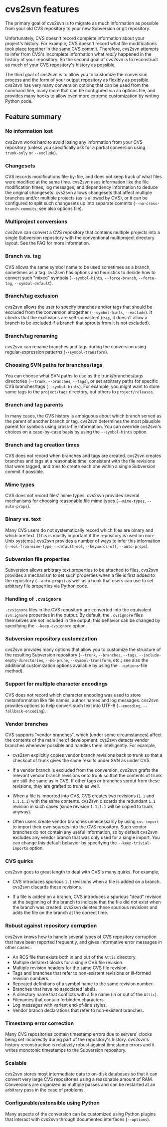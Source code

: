 # cvs2svn features

The primary goal of cvs2svn is to migrate as much information as
possible from your old CVS repository to your new Subversion or git
repository.

Unfortunately, CVS doesn't record complete information about your
project's history. For example, CVS doesn't record what file
modifications took place together in the same CVS commit. Therefore,
cvs2svn attempts to infer from CVS's incomplete information what
_really_ happened in the history of your repository. So the second
goal of cvs2svn is to reconstruct as much of your CVS repository's
history as possible.

The third goal of cvs2svn is to allow you to customize the conversion
process and the form of your output repository as flexibly as
possible. cvs2svn has very many conversion options that can be used
from the command line, many more that can be configured via an options
file, and provides many hooks to allow even more extreme customization
by writing Python code.

## Feature summary

### No information lost

cvs2svn works hard to avoid losing any information from your CVS
repository (unless you specifically ask for a partial conversion using
`--trunk-only` or `--exclude`).

### Changesets

CVS records modifications file-by-file, and does not keep track of
what files were modified at the same time. cvs2svn uses information
like the file modification times, log messages, and dependency
information to deduce the original changesets. cvs2svn allows
changesets that affect multiple branches and/or multiple projects (as
is allowed by CVS), or it can be configured to split such changesets
up into separate commits (`--no-cross-branch-commits`; see also
options file).

### Multiproject conversions

cvs2svn can convert a CVS repository that contains multiple projects
into a single Subversion repository with the conventional multiproject
directory layout. See the FAQ for more information.

### Branch vs. tag

CVS allows the same symbol name to be used sometimes as a branch,
sometimes as a tag. cvs2svn has options and heuristics to decide how
to convert such "mixed" symbols (`--symbol-hints`, `--force-branch`,
`--force-tag`, `--symbol-default`).

### Branch/tag exclusion

cvs2svn allows the user to specify branches and/or tags that should be
excluded from the conversion altogether (`--symbol-hints`,
`--exclude`). It checks that the exclusions are self-consistent (e.g.,
it doesn't allow a branch to be excluded if a branch that sprouts from
it is not excluded).

### Branch/tag renaming

cvs2svn can rename branches and tags during the conversion using
regular-expression patterns (`--symbol-transform`).

### Choosing SVN paths for branches/tags

You can choose what SVN paths to use as the trunk/branches/tags
directories (`--trunk`, `--branches`, `--tags`), or set arbitrary
paths for specific CVS branches/tags (`--symbol-hints`). For example,
you might want to store some tags to the `project/tags` directory, but
others to `project/releases`.

### Branch and tag parents

In many cases, the CVS history is ambiguous about which branch served
as the parent of another branch or tag. cvs2svn determines the most
plausible parent for symbols using cross-file information. You can
override cvs2svn's choices on a case-by-case basis by using the
`--symbol-hints` option.

### Branch and tag creation times

CVS does not record when branches and tags are created. cvs2svn
creates branches and tags at a reasonable time, consistent with the
file revisions that were tagged, and tries to create each one within a
single Subversion commit if possible.

### Mime types

CVS does not record files' mime types. cvs2svn provides several
mechanisms for choosing reasonable file mime types (`--mime-types`,
`--auto-props`).

### Binary vs. text

Many CVS users do not systematically record which files are binary and
which are text. (This is mostly important if the repository is used on
non-Unix systems.) cvs2svn provides a number of ways to infer this
information (`--eol-from-mime-type`, `--default-eol`,
`--keywords-off`, `--auto-props`).

### Subversion file properties

Subversion allows arbitrary text properties to be attached to files.
cvs2svn provides a mechanism to set such properties when a file is
first added to the repository (`--auto-props`) as well as a hook that
users can use to set arbitrary file properties via Python code.

### Handling of `.cvsignore`

`.cvsignore` files in the CVS repository are converted into the
equivalent `svn:ignore` properties in the output. By default, the
`.cvsignore` files themselves are _not_ included in the output; this
behavior can be changed by specifying the `--keep-cvsignore` option.

### Subversion repository customization

cvs2svn provides many options that allow you to customize the
structure of the resulting Subversion repository (`--trunk`,
`--branches`, `--tags`, `--include-empty-directories`, `--no-prune`,
`--symbol-transform`, etc.; see also the additional customization
options available by using the `--options`-file method).

### Support for multiple character encodings

CVS does not record which character encoding was used to store
metainformation like file names, author names and log messages.
cvs2svn provides options to help convert such text into UTF-8
(`--encoding`, `--fallback-encoding`).

### Vendor branches

CVS supports "vendor branches", which (under some circumstances)
affect the contents of the main line of development. cvs2svn detects
vendor branches whenever possible and handles them intelligently. For
example,

* cvs2svn explicitly copies vendor branch revisions back to trunk so
  that a checkout of trunk gives the same results under SVN as under
  CVS.

* If a vendor branch is excluded from the conversion, cvs2svn grafts
  the relevant vendor branch revisions onto trunk so that the contents
  of trunk are still the same as in CVS. If other tags or branches
  sprout from these revisions, they are grafted to trunk as well.

* When a file is imported into CVS, CVS creates two revisions (`1.1`
  and `1.1.1.1`) with the same contents. cvs2svn discards the
  redundant `1.1` revision in such cases (since revision `1.1.1.1`
  will be copied to trunk anyway).

* Often users create vendor branches unnecessarily by using `cvs
  import` to import their own sources into the CVS repository. Such
  vendor branches do not contain any useful information, so by default
  cvs2svn excludes any vendor branch that was only used for a single
  import. You can change this default behavior by specifying the
  `--keep-trivial-imports` option.

### CVS quirks

cvs2svn goes to great length to deal with CVS's many quirks. For
example,

* CVS introduces spurious `1.1` revisions when a file is added on a
  branch. cvs2svn discards these revisions.

* If a file is added on a branch, CVS introduces a spurious "dead"
  revision at the beginning of the branch to indicate that the file
  did not exist when the branch was created. cvs2svn deletes these
  spurious revisions and adds the file on the branch at the correct
  time.

### Robust against repository corruption

cvs2svn knows how to handle several types of CVS repository corruption
that have been reported frequently, and gives informative error
messages in other cases:

* An RCS file that exists both in and out of the `Attic` directory.
* Multiple deltatext blocks for a single CVS file revision.
* Multiple revision headers for the same CVS file revision.
* Tags and branches that refer to non-existent revisions or ill-formed
  revision numbers.
* Repeated definitions of a symbol name to the same revision number.
* Branches that have no associated labels.
* A directory name that conflicts with a file name (in or out of the
  `Attic`).
* Filenames that contain forbidden characters.
* Log messages with variant end-of-line styles.
* Vendor branch declarations that refer to non-existent branches.

### Timestamp error correction

Many CVS repositories contain timestamp errors due to servers' clocks
being set incorrectly during part of the repository's history.
cvs2svn's history reconstruction is relatively robust against
timestamp errors and it writes monotonic timestamps to the Subversion
repository.

### Scalable

cvs2svn stores most intermediate data to on-disk databases so that it
can convert very large CVS repositories using a reasonable amount of
RAM. Conversions are organized as multiple passes and can be restarted
at an arbitrary pass in the case of problems.

### Configurable/extensible using Python

Many aspects of the conversion can be customized using Python plugins
that interact with cvs2svn through documented interfaces
(`--options`).
